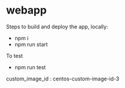 # webapp

Steps to build and deploy the app, locally:

- npm i
- npm run start

To test

- npm run test

custom_image_id : centos-custom-image-id-3

